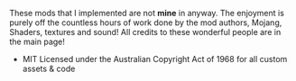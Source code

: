 These mods that I implemented are not **mine** in anyway. The enjoyment is purely off the countless hours of work done by the mod authors, Mojang,  Shaders, textures and sound! All credits to these wonderful people are in the main page!

- MIT Licensed under the Australian Copyright Act of 1968 for all custom assets & code